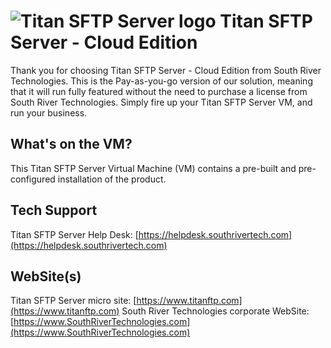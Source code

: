 # <img src="https://southrivertech.com/software/nextgen/titanftp/titanftp48.png" alt="Titan SFTP Server logo"> Titan SFTP Server - Cloud Edition

Thank you for choosing Titan SFTP Server - Cloud Edition from South River Technologies. This is the Pay-as-you-go version of our solution, meaning that it will run fully featured without the need to purchase a license from South River Technologies. Simply fire up your Titan SFTP Server VM, and run your business.

## What's on the VM?

This Titan SFTP Server Virtual Machine (VM) contains a pre-built and pre-configured installation of the product. 

## Tech Support

Titan SFTP Server Help Desk: [https://helpdesk.southrivertech.com](https://helpdesk.southrivertech.com)

## WebSite(s)

Titan SFTP Server micro site: [https://www.titanftp.com](https://www.titanftp.com)
South River Technologies corporate WebSite:  [https://www.SouthRiverTechnologies.com](https://www.SouthRiverTechnologies.com)



